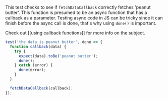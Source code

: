 This test checks to see if `fetchDataCallback` correctly fetches 'peanut butter'. This function is presumed to be an async function that has a callback as a parameter. Testing async code in JS can be tricky since it can finish before the async call is done, that's why using `done()` is important. 

Check out [[using callback functions]] for more info on the subject.

```javascript
test('the data is peanut butter', done => {
  function callback(data) {
    try {
      expect(data).toBe('peanut butter');
      done();
    } catch (error) {
      done(error);
    }
  }

  fetchDataCallback(callback);
});
```
